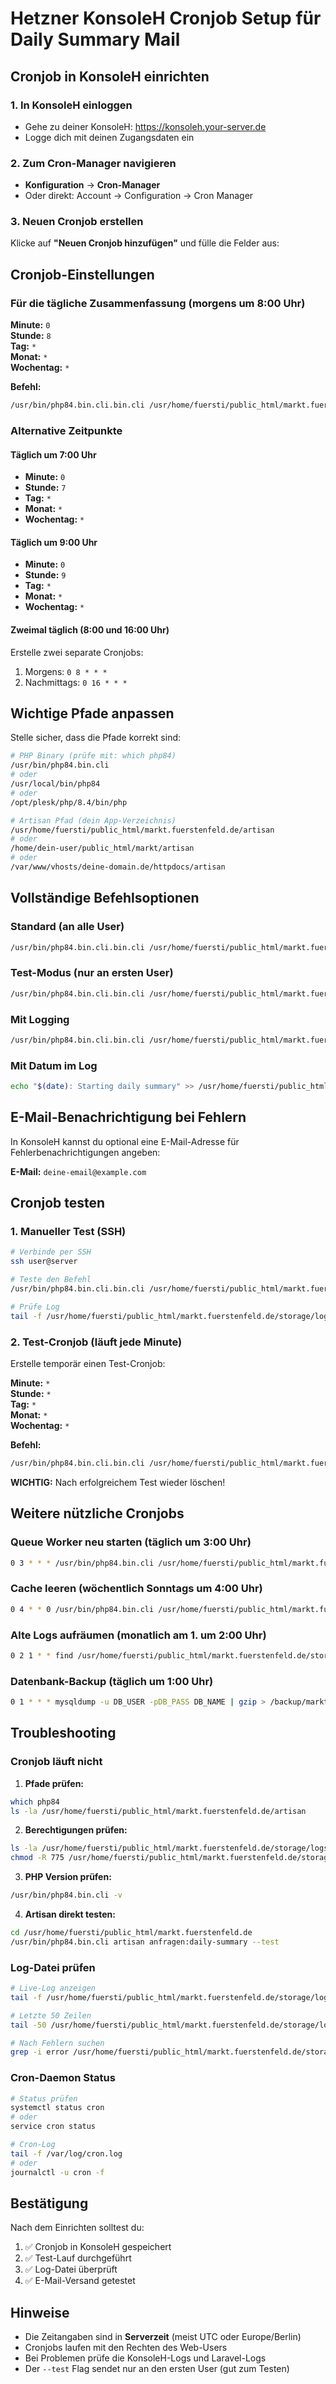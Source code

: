 # Hetzner KonsoleH Cronjob Setup für Daily Summary Mail

## Cronjob in KonsoleH einrichten

### 1. In KonsoleH einloggen

-   Gehe zu deiner KonsoleH: https://konsoleh.your-server.de
-   Logge dich mit deinen Zugangsdaten ein

### 2. Zum Cron-Manager navigieren

-   **Konfiguration** → **Cron-Manager**
-   Oder direkt: Account → Configuration → Cron Manager

### 3. Neuen Cronjob erstellen

Klicke auf **"Neuen Cronjob hinzufügen"** und fülle die Felder aus:

## Cronjob-Einstellungen

### Für die tägliche Zusammenfassung (morgens um 8:00 Uhr)

**Minute:** `0`  
**Stunde:** `8`  
**Tag:** `*`  
**Monat:** `*`  
**Wochentag:** `*`

**Befehl:**

```bash
/usr/bin/php84.bin.cli.bin.cli /usr/home/fuersti/public_html/markt.fuerstenfeld.de/artisan anfragen:daily-summary >> /usr/home/fuersti/public_html/markt.fuerstenfeld.de/storage/logs/cron.log 2>&1
```

### Alternative Zeitpunkte

#### Täglich um 7:00 Uhr

-   **Minute:** `0`
-   **Stunde:** `7`
-   **Tag:** `*`
-   **Monat:** `*`
-   **Wochentag:** `*`

#### Täglich um 9:00 Uhr

-   **Minute:** `0`
-   **Stunde:** `9`
-   **Tag:** `*`
-   **Monat:** `*`
-   **Wochentag:** `*`

#### Zweimal täglich (8:00 und 16:00 Uhr)

Erstelle zwei separate Cronjobs:

1. Morgens: `0 8 * * *`
2. Nachmittags: `0 16 * * *`

## Wichtige Pfade anpassen

Stelle sicher, dass die Pfade korrekt sind:

```bash
# PHP Binary (prüfe mit: which php84)
/usr/bin/php84.bin.cli
# oder
/usr/local/bin/php84
# oder
/opt/plesk/php/8.4/bin/php

# Artisan Pfad (dein App-Verzeichnis)
/usr/home/fuersti/public_html/markt.fuerstenfeld.de/artisan
# oder
/home/dein-user/public_html/markt/artisan
# oder
/var/www/vhosts/deine-domain.de/httpdocs/artisan
```

## Vollständige Befehlsoptionen

### Standard (an alle User)

```bash
/usr/bin/php84.bin.cli.bin.cli /usr/home/fuersti/public_html/markt.fuerstenfeld.de/artisan anfragen:daily-summary
```

### Test-Modus (nur an ersten User)

```bash
/usr/bin/php84.bin.cli.bin.cli /usr/home/fuersti/public_html/markt.fuerstenfeld.de/artisan anfragen:daily-summary --test
```

### Mit Logging

```bash
/usr/bin/php84.bin.cli.bin.cli /usr/home/fuersti/public_html/markt.fuerstenfeld.de/artisan anfragen:daily-summary >> /usr/home/fuersti/public_html/markt.fuerstenfeld.de/storage/logs/cron.log 2>&1
```

### Mit Datum im Log

```bash
echo "$(date): Starting daily summary" >> /usr/home/fuersti/public_html/markt.fuerstenfeld.de/storage/logs/cron.log && /usr/bin/php84.bin.cli.bin.cli /usr/home/fuersti/public_html/markt.fuerstenfeld.de/artisan anfragen:daily-summary >> /usr/home/fuersti/public_html/markt.fuerstenfeld.de/storage/logs/cron.log 2>&1
```

## E-Mail-Benachrichtigung bei Fehlern

In KonsoleH kannst du optional eine E-Mail-Adresse für Fehlerbenachrichtigungen angeben:

**E-Mail:** `deine-email@example.com`

## Cronjob testen

### 1. Manueller Test (SSH)

```bash
# Verbinde per SSH
ssh user@server

# Teste den Befehl
/usr/bin/php84.bin.cli.bin.cli /usr/home/fuersti/public_html/markt.fuerstenfeld.de/artisan anfragen:daily-summary --test

# Prüfe Log
tail -f /usr/home/fuersti/public_html/markt.fuerstenfeld.de/storage/logs/cron.log
```

### 2. Test-Cronjob (läuft jede Minute)

Erstelle temporär einen Test-Cronjob:

**Minute:** `*`  
**Stunde:** `*`  
**Tag:** `*`  
**Monat:** `*`  
**Wochentag:** `*`

**Befehl:**

```bash
/usr/bin/php84.bin.cli.bin.cli /usr/home/fuersti/public_html/markt.fuerstenfeld.de/artisan anfragen:daily-summary --test >> /usr/home/fuersti/public_html/markt.fuerstenfeld.de/storage/logs/cron-test.log 2>&1
```

**WICHTIG:** Nach erfolgreichem Test wieder löschen!

## Weitere nützliche Cronjobs

### Queue Worker neu starten (täglich um 3:00 Uhr)

```bash
0 3 * * * /usr/bin/php84.bin.cli /usr/home/fuersti/public_html/markt.fuerstenfeld.de/artisan queue:restart
```

### Cache leeren (wöchentlich Sonntags um 4:00 Uhr)

```bash
0 4 * * 0 /usr/bin/php84.bin.cli /usr/home/fuersti/public_html/markt.fuerstenfeld.de/artisan cache:clear
```

### Alte Logs aufräumen (monatlich am 1. um 2:00 Uhr)

```bash
0 2 1 * * find /usr/home/fuersti/public_html/markt.fuerstenfeld.de/storage/logs -name "*.log" -mtime +30 -delete
```

### Datenbank-Backup (täglich um 1:00 Uhr)

```bash
0 1 * * * mysqldump -u DB_USER -pDB_PASS DB_NAME | gzip > /backup/markt_$(date +\%Y\%m\%d).sql.gz
```

## Troubleshooting

### Cronjob läuft nicht

1. **Pfade prüfen:**

```bash
which php84
ls -la /usr/home/fuersti/public_html/markt.fuerstenfeld.de/artisan
```

2. **Berechtigungen prüfen:**

```bash
ls -la /usr/home/fuersti/public_html/markt.fuerstenfeld.de/storage/logs
chmod -R 775 /usr/home/fuersti/public_html/markt.fuerstenfeld.de/storage
```

3. **PHP Version prüfen:**

```bash
/usr/bin/php84.bin.cli -v
```

4. **Artisan direkt testen:**

```bash
cd /usr/home/fuersti/public_html/markt.fuerstenfeld.de
/usr/bin/php84.bin.cli artisan anfragen:daily-summary --test
```

### Log-Datei prüfen

```bash
# Live-Log anzeigen
tail -f /usr/home/fuersti/public_html/markt.fuerstenfeld.de/storage/logs/cron.log

# Letzte 50 Zeilen
tail -50 /usr/home/fuersti/public_html/markt.fuerstenfeld.de/storage/logs/cron.log

# Nach Fehlern suchen
grep -i error /usr/home/fuersti/public_html/markt.fuerstenfeld.de/storage/logs/cron.log
```

### Cron-Daemon Status

```bash
# Status prüfen
systemctl status cron
# oder
service cron status

# Cron-Log
tail -f /var/log/cron.log
# oder
journalctl -u cron -f
```

## Bestätigung

Nach dem Einrichten solltest du:

1. ✅ Cronjob in KonsoleH gespeichert
2. ✅ Test-Lauf durchgeführt
3. ✅ Log-Datei überprüft
4. ✅ E-Mail-Versand getestet

## Hinweise

-   Die Zeitangaben sind in **Serverzeit** (meist UTC oder Europe/Berlin)
-   Cronjobs laufen mit den Rechten des Web-Users
-   Bei Problemen prüfe die KonsoleH-Logs und Laravel-Logs
-   Der `--test` Flag sendet nur an den ersten User (gut zum Testen)
